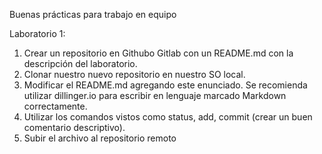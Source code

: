 Buenas prácticas para trabajo en equipo

Laboratorio 1:

1. Crear un repositorio en Githubo Gitlab con un README.md con la descripción del laboratorio.
2. Clonar nuestro nuevo repositorio en nuestro SO local.
3. Modificar el README.md agregando este enunciado. Se recomienda utilizar dillinger.io para escribir en lenguaje marcado Markdown correctamente.
4. Utilizar los comandos vistos como status, add, commit (crear un buen comentario descriptivo).
5. Subir el archivo al repositorio remoto

